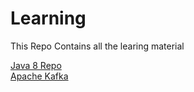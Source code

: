 # Learning
This Repo Contains all the learing material 

[Java 8 Repo](https://github.com/in28minutes/functional-programming-with-java)\
[Apache Kafka](https://github.com/anhthii/kafka-notes?tab=readme-ov-file)
